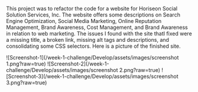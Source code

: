 This project was to refactor the code for a website for Horiseon Social Solution Services, Inc. The website offers some descriptions on Search Engine Optimization, Social Media Marketing, Online Reputation Management, Brand Awareness, Cost Management, and Brand Awareness in relation to web marketing. The issues I found with the site thatI fixed were a missing title, a broken link, missing alt tags and descriptions, and consolidating some CSS selectors. Here is a picture of the finished site. 

![Screenshot-1](/week-1-challenge/Develop/assets/images/screenshot 1.png?raw=true)
![Screenshot-2](/week-1-challenge/Develop/assets/images/screenshot 2.png?raw=true)
![Screenshot-3](/week-1-challenge/Develop/assets/images/screenshot 3.png?raw=true)